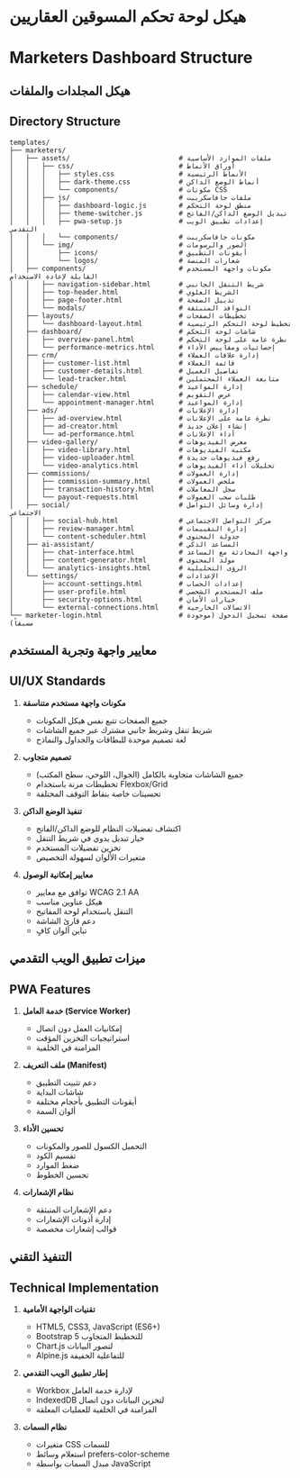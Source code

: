 # هيكل لوحة تحكم المسوقين العقاريين
# Marketers Dashboard Structure

## هيكل المجلدات والملفات
## Directory Structure

```
templates/
├── marketers/
│   ├── assets/                           # ملفات الموارد الأساسية
│   │   ├── css/                          # أوراق الأنماط
│   │   │   ├── styles.css                # الأنماط الرئيسية
│   │   │   ├── dark-theme.css            # أنماط الوضع الداكن
│   │   │   └── components/               # مكونات CSS
│   │   ├── js/                           # ملفات جافاسكريبت
│   │   │   ├── dashboard-logic.js        # منطق لوحة التحكم
│   │   │   ├── theme-switcher.js         # تبديل الوضع الداكن/الفاتح
│   │   │   ├── pwa-setup.js              # إعدادات تطبيق الويب التقدمي
│   │   │   └── components/               # مكونات جافاسكريبت
│   │   └── img/                          # الصور والرسومات
│   │       ├── icons/                    # أيقونات التطبيق
│   │       └── logos/                    # شعارات المنصة
│   ├── components/                       # مكونات واجهة المستخدم القابلة لإعادة الاستخدام
│   │   ├── navigation-sidebar.html       # شريط التنقل الجانبي
│   │   ├── top-header.html               # الشريط العلوي
│   │   ├── page-footer.html              # تذييل الصفحة
│   │   └── modals/                       # النوافذ المنبثقة
│   ├── layouts/                          # تخطيطات الصفحات
│   │   └── dashboard-layout.html         # تخطيط لوحة التحكم الرئيسية
│   ├── dashboard/                        # شاشات لوحة التحكم
│   │   ├── overview-panel.html           # نظرة عامة على لوحة التحكم
│   │   └── performance-metrics.html      # إحصائيات ومقاييس الأداء
│   ├── crm/                              # إدارة علاقات العملاء
│   │   ├── customer-list.html            # قائمة العملاء
│   │   ├── customer-details.html         # تفاصيل العميل
│   │   └── lead-tracker.html             # متابعة العملاء المحتملين
│   ├── schedule/                         # إدارة المواعيد
│   │   ├── calendar-view.html            # عرض التقويم
│   │   └── appointment-manager.html      # إدارة المواعيد
│   ├── ads/                              # إدارة الإعلانات
│   │   ├── ad-overview.html              # نظرة عامة على الإعلانات
│   │   ├── ad-creator.html               # إنشاء إعلان جديد
│   │   └── ad-performance.html           # أداء الإعلانات
│   ├── video-gallery/                    # معرض الفيديوهات
│   │   ├── video-library.html            # مكتبة الفيديوهات
│   │   ├── video-uploader.html           # رفع فيديوهات جديدة
│   │   └── video-analytics.html          # تحليلات أداء الفيديوهات
│   ├── commissions/                      # إدارة العمولات
│   │   ├── commission-summary.html       # ملخص العمولات
│   │   ├── transaction-history.html      # سجل المعاملات
│   │   └── payout-requests.html          # طلبات سحب العمولات
│   ├── social/                           # إدارة وسائل التواصل الاجتماعي
│   │   ├── social-hub.html               # مركز التواصل الاجتماعي
│   │   ├── review-manager.html           # إدارة التقييمات
│   │   └── content-scheduler.html        # جدولة المحتوى
│   ├── ai-assistant/                     # المساعد الذكي
│   │   ├── chat-interface.html           # واجهة المحادثة مع المساعد
│   │   ├── content-generator.html        # مولد المحتوى
│   │   └── analytics-insights.html       # الرؤى التحليلية
│   └── settings/                         # الإعدادات
│       ├── account-settings.html         # إعدادات الحساب
│       ├── user-profile.html             # ملف المستخدم الشخصي
│       ├── security-options.html         # خيارات الأمان
│       └── external-connections.html     # الاتصالات الخارجية
└── marketer-login.html                   # صفحة تسجيل الدخول (موجودة مسبقاً)
```

## معايير واجهة وتجربة المستخدم
## UI/UX Standards

1. **مكونات واجهة مستخدم متناسقة**
   - جميع الصفحات تتبع نفس هيكل المكونات
   - شريط تنقل وشريط جانبي مشترك عبر جميع الشاشات
   - لغة تصميم موحدة للبطاقات والجداول والنماذج

2. **تصميم متجاوب**
   - جميع الشاشات متجاوبة بالكامل (الجوال، اللوحي، سطح المكتب)
   - تخطيطات مرنة باستخدام Flexbox/Grid
   - تحسينات خاصة بنقاط التوقف المختلفة

3. **تنفيذ الوضع الداكن**
   - اكتشاف تفضيلات النظام للوضع الداكن/الفاتح
   - خيار تبديل يدوي في شريط التنقل
   - تخزين تفضيلات المستخدم
   - متغيرات الألوان لسهولة التخصيص

4. **معايير إمكانية الوصول**
   - توافق مع معايير WCAG 2.1 AA
   - هيكل عناوين مناسب
   - التنقل باستخدام لوحة المفاتيح
   - دعم قارئ الشاشة
   - تباين ألوان كافٍ

## ميزات تطبيق الويب التقدمي
## PWA Features

1. **خدمة العامل (Service Worker)**
   - إمكانيات العمل دون اتصال
   - استراتيجيات التخزين المؤقت
   - المزامنة في الخلفية

2. **ملف التعريف (Manifest)**
   - دعم تثبيت التطبيق
   - شاشات البداية
   - أيقونات التطبيق بأحجام مختلفة
   - ألوان السمة

3. **تحسين الأداء**
   - التحميل الكسول للصور والمكونات
   - تقسيم الكود
   - ضغط الموارد
   - تحسين الخطوط

4. **نظام الإشعارات**
   - دعم الإشعارات المنبثقة
   - إدارة أذونات الإشعارات
   - قوالب إشعارات مخصصة

## التنفيذ التقني
## Technical Implementation

1. **تقنيات الواجهة الأمامية**
   - HTML5, CSS3, JavaScript (ES6+)
   - Bootstrap 5 للتخطيط المتجاوب
   - Chart.js لتصور البيانات
   - Alpine.js للتفاعلية الخفيفة

2. **إطار تطبيق الويب التقدمي**
   - Workbox لإدارة خدمة العامل
   - IndexedDB لتخزين البيانات دون اتصال
   - المزامنة في الخلفية للعمليات المعلقة

3. **نظام السمات**
   - متغيرات CSS للسمات
   - استعلام وسائط prefers-color-scheme
   - مبدل السمات بواسطة JavaScript
